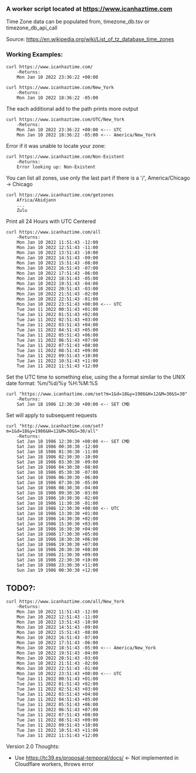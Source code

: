 
### A worker script located at https://www.icanhaztime.com

Time Zone data can be populated from, timezone_db.tsv or timezone_db_api_call

Source: https://en.wikipedia.org/wiki/List_of_tz_database_time_zones

### Working Examples: 

```
curl https://www.icanhaztime.com/
    -Returns:
    Mon Jan 10 2022 23:36:22 +00:00
```

```
curl https://www.icanhaztime.com/New_York
    -Returns:
    Mon Jan 10 2022 18:36:22 -05:00
```

The each additional add to the path prints more output

```
curl https://www.icanhaztime.com/UTC/New_York
    -Returns:
    Mon Jan 10 2022 23:36:22 +00:00 <--- UTC
    Mon Jan 10 2022 18:36:22 -05:00 <--- America/New_York
```

Error if it was unable to locate your zone:  

```
curl https://www.icanhaztime.com/Non-Existent
    -Returns:
	Error looking up: Non-Existent
```

You can list all zones, use only the last part if there is a '/', America/Chicago -> Chicago

```
curl https://www.icanhaztime.com/getzones
    Africa/Abidjann
    ...
    Zulu
```

Print all 24 Hours with UTC Centered 

```
curl https://www.icanhaztime.com/all
    -Returns:
    Mon Jan 10 2022 11:51:43 -12:00
    Mon Jan 10 2022 12:51:43 -11:00
    Mon Jan 10 2022 13:51:43 -10:00
    Mon Jan 10 2022 14:51:43 -09:00
    Mon Jan 10 2022 15:51:43 -08:00
    Mon Jan 10 2022 16:51:43 -07:00
    Mon Jan 10 2022 17:51:43 -06:00
    Mon Jan 10 2022 18:51:43 -05:00
    Mon Jan 10 2022 19:51:43 -04:00
    Mon Jan 10 2022 20:51:43 -03:00
    Mon Jan 10 2022 21:51:43 -02:00
    Mon Jan 10 2022 22:51:43 -01:00
    Mon Jan 10 2022 23:51:43 +00:00 <--- UTC
    Tue Jan 11 2022 00:51:43 +01:00
    Tue Jan 11 2022 01:51:43 +02:00
    Tue Jan 11 2022 02:51:43 +03:00
    Tue Jan 11 2022 03:51:43 +04:00
    Tue Jan 11 2022 04:51:43 +05:00
    Tue Jan 11 2022 05:51:43 +06:00
    Tue Jan 11 2022 06:51:43 +07:00
    Tue Jan 11 2022 07:51:43 +08:00
    Tue Jan 11 2022 08:51:43 +09:00
    Tue Jan 11 2022 09:51:43 +10:00
    Tue Jan 11 2022 10:51:43 +11:00
    Tue Jan 11 2022 11:51:43 +12:00
```

Set the UTC time to something else, using the a format similar to the UNIX date format: %m/%d/%y  %H:%M:%S

```
curl "https://www.icanhaztime.com/set?m=1&d=18&y=1986&H=12&M=30&S=30"
	-Returns: 
	Sat Jan 18 1986 12:30:30 +00:00 <-- SET CMD 
```

Set will apply to subsequent requests 

```
curl "http://www.icanhaztime.com/set?m=1&d=18&y=1986&H=12&M=30&S=30/all"
	-Returns: 
	Sat Jan 18 1986 12:30:30 +00:00 <-- SET CMD
	Sat Jan 18 1986 00:30:30 -12:00
	Sat Jan 18 1986 01:30:30 -11:00
	Sat Jan 18 1986 02:30:30 -10:00
	Sat Jan 18 1986 03:30:30 -09:00
	Sat Jan 18 1986 04:30:30 -08:00
	Sat Jan 18 1986 05:30:30 -07:00
	Sat Jan 18 1986 06:30:30 -06:00
	Sat Jan 18 1986 07:30:30 -05:00
	Sat Jan 18 1986 08:30:30 -04:00
	Sat Jan 18 1986 09:30:30 -03:00
	Sat Jan 18 1986 10:30:30 -02:00
	Sat Jan 18 1986 11:30:30 -01:00
	Sat Jan 18 1986 12:30:30 +00:00 <-- UTC
	Sat Jan 18 1986 13:30:30 +01:00
	Sat Jan 18 1986 14:30:30 +02:00
	Sat Jan 18 1986 15:30:30 +03:00
	Sat Jan 18 1986 16:30:30 +04:00
	Sat Jan 18 1986 17:30:30 +05:00
	Sat Jan 18 1986 18:30:30 +06:00
	Sat Jan 18 1986 19:30:30 +07:00
	Sat Jan 18 1986 20:30:30 +08:00
	Sat Jan 18 1986 21:30:30 +09:00
	Sat Jan 18 1986 22:30:30 +10:00
	Sat Jan 18 1986 23:30:30 +11:00
	Sun Jan 19 1986 00:30:30 +12:00
```

## TODO?: 

```
curl https://www.icanhaztime.com/all/New_York
    -Returns:
    Mon Jan 10 2022 11:51:43 -12:00
    Mon Jan 10 2022 12:51:43 -11:00
    Mon Jan 10 2022 13:51:43 -10:00
    Mon Jan 10 2022 14:51:43 -09:00
    Mon Jan 10 2022 15:51:43 -08:00
    Mon Jan 10 2022 16:51:43 -07:00
    Mon Jan 10 2022 17:51:43 -06:00
    Mon Jan 10 2022 18:51:43 -05:00 <--- America/New_York
    Mon Jan 10 2022 19:51:43 -04:00
    Mon Jan 10 2022 20:51:43 -03:00
    Mon Jan 10 2022 21:51:43 -02:00
    Mon Jan 10 2022 22:51:43 -01:00
    Mon Jan 10 2022 23:51:43 +00:00 <--- UTC
    Tue Jan 11 2022 00:51:43 +01:00
    Tue Jan 11 2022 01:51:43 +02:00
    Tue Jan 11 2022 02:51:43 +03:00
    Tue Jan 11 2022 03:51:43 +04:00
    Tue Jan 11 2022 04:51:43 +05:00
    Tue Jan 11 2022 05:51:43 +06:00
    Tue Jan 11 2022 06:51:43 +07:00
    Tue Jan 11 2022 07:51:43 +08:00
    Tue Jan 11 2022 08:51:43 +09:00
    Tue Jan 11 2022 09:51:43 +10:00
    Tue Jan 11 2022 10:51:43 +11:00
    Tue Jan 11 2022 11:51:43 +12:00
```
 
Version 2.0 Thoughts:
- Use https://tc39.es/proposal-temporal/docs/  <- Not implemented in Cloudflare workers, throws error 
